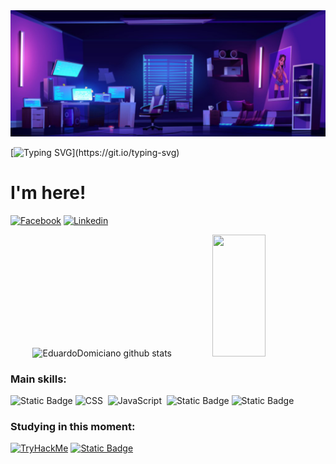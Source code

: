 <img src='https://github.com/DuDSTOPIA/DuDSTOPIA/blob/main/profile%20github.png'>

[![Typing SVG](https://readme-typing-svg.demolab.com/?font=Tillana&size=40&center=true&vcenter=true&multiline=true&height=190&width=1600&lines=Olá,+meu+nome+é+Eduardo+Domiciano.;Estudo+linguagens+de+programação,;Não+sei+aonde+vou+chegar,+mas+aprendi+como+começar!)](https://git.io/typing-svg)

# I'm here!
[![Facebook](https://img.shields.io/badge/Facebook-0866FF?style=for-the-badge&logo=facebook&logoColor=white)](https://www.facebook.com/eduardo.domiciano/)
[![Linkedin](https://img.shields.io/badge/LinkedIn-0077B5?style=for-the-badge&logo=linkedin&logoColor=white)](https://www.linkedin.com/in/eduardo-domiciano/)

<div align="center">  
  <img width="49%" height="195px" src="https://github-readme-stats.vercel.app/api?username=DuDSTOPIA&show_icons=true&count_private=true&hide_border=true&title_color=9400D3&icon_color=00CED1&text_color=c9d1d9&bg_color=0d1117" alt="EduardoDomiciano github stats" /> 
  <img width="41%" height="195px" src="https://github-readme-stats.vercel.app/api/top-langs/?username=DuDSTOPIA&layout=compact&hide_border=true&title_color=00CED1&text_color=9400D3&bg_color=0d1117" />
</div>

### Main skills:
![Static Badge](https://img.shields.io/badge/HTML-000000?style=for-the-badge&logo=html5&logoColor=%23E34F26)
![CSS](https://img.shields.io/badge/-CSS-0D1117?style=for-the-badge&logo=CSS3&logoColor=1572B6&labelColor=0D1117)&nbsp;
![JavaScript](https://img.shields.io/badge/-JavaScript-0D1117?style=for-the-badge&logo=javascript&labelColor=0D1117)&nbsp;
![Static Badge](https://img.shields.io/badge/TypeScript-000000?style=for-the-badge&logo=typescript)
![Static Badge](https://img.shields.io/badge/Python-000000?style=for-the-badge&logo=python&logoColor=9400D3) 


### Studying in this moment:
[<img src="https://tryhackme-badges.s3.amazonaws.com/EduardoDomiciano.png" alt="TryHackMe">](https://tryhackme.com/p/EduardoDomiciano)
[![Static Badge](https://img.shields.io/badge/Pentest-000000?style=for-the-badge&logo=tryhackme)](https://tryhackme.com/p/EduardoDomiciano)
